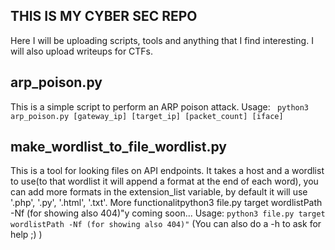 ## THIS IS MY CYBER SEC REPO
Here I will be uploading scripts, tools and anything that I find interesting.
I will also upload writeups for CTFs.

## arp_poison.py
This is a simple script to perform an ARP poison attack.
Usage:
``` python3 arp_poison.py [gateway_ip] [target_ip] [packet_count] [iface]```

## make_wordlist_to_file_wordlist.py
This is a tool for looking files on API endpoints.
It takes a host and a wordlist to use(to that wordlist it will append a format at the end of each word), you can add more formats in the extension_list variable, by default it will use '.php', '.py', '.html', '.txt'.
More functionalitpython3 file.py target wordlistPath -Nf (for showing also 404)"y coming soon...
Usage:
```python3 file.py target wordlistPath -Nf (for showing also 404)"```
(You can also do a -h to ask for help ;) )
